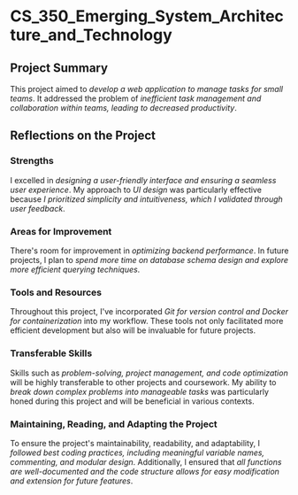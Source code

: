 # CS_350_Emerging_System_Architecture_and_Technology

## **Project Summary**

This project aimed to *develop a web application to manage tasks for small teams*. It addressed the problem of *inefficient task management and collaboration within teams, leading to decreased productivity*.

## **Reflections on the Project**

### **Strengths**
I excelled in *designing a user-friendly interface and ensuring a seamless user experience*. My approach to *UI design* was particularly effective because *I prioritized simplicity and intuitiveness, which I validated through user feedback*.

### **Areas for Improvement**
There's room for improvement in *optimizing backend performance*. In future projects, I plan to *spend more time on database schema design and explore more efficient querying techniques*.

### **Tools and Resources**
Throughout this project, I've incorporated *Git for version control and Docker for containerization* into my workflow. These tools not only facilitated more efficient development but also will be invaluable for future projects.

### **Transferable Skills**
Skills such as *problem-solving, project management, and code optimization* will be highly transferable to other projects and coursework. My ability to *break down complex problems into manageable tasks* was particularly honed during this project and will be beneficial in various contexts.

### **Maintaining, Reading, and Adapting the Project**
To ensure the project's maintainability, readability, and adaptability, I *followed best coding practices, including meaningful variable names, commenting, and modular design*. Additionally, I ensured that *all functions are well-documented and the code structure allows for easy modification and extension for future features*.

